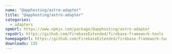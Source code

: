 ```yaml
---
name: "@apphosting/astro-adapter"
title: "@apphosting/astro-adapter"
categories:
  - adapters
npmUrl: https://www.npmjs.com/package/@apphosting/astro-adapter
repoUrl: https://github.com/FirebaseExtended/firebase-framework-tools
homepageUrl: https://github.com/FirebaseExtended/firebase-framework-tools#readme
downloads: 135
---
```

